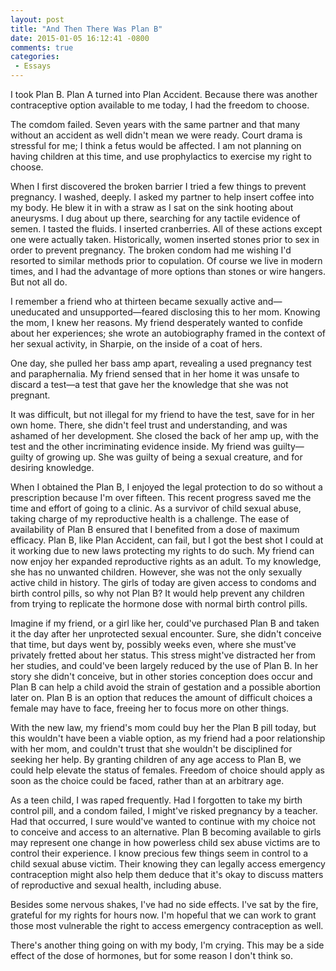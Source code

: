 ```yaml
---
layout: post
title: "And Then There Was Plan B"
date: 2015-01-05 16:12:41 -0800
comments: true
categories:
 - Essays
---
```

I took Plan B. Plan A turned into Plan Accident. Because there was another contraceptive option available to me today, I had the freedom to choose.

The comdom failed. Seven years with the same partner and that many without an accident as well didn't mean we were ready. Court drama is stressful for me; I think a fetus would be affected. I am not planning on having children at this time, and use prophylactics to exercise my right to choose.

When I first discovered the broken barrier I tried a few things to prevent pregnancy. I washed, deeply. I asked my partner to help insert coffee into my body. He blew it in with a straw as I sat on the sink hooting about aneurysms. I dug about up there, searching for any tactile evidence of semen. I tasted the fluids. I inserted cranberries. All of these actions except one were actually taken. Historically, women inserted stones prior to sex in order to prevent pregnancy. The broken condom had me wishing I'd resorted to similar methods prior to copulation. Of course we live in modern times, and I had the advantage of more options than stones or wire hangers. But not all do.

I remember a friend who at thirteen became sexually active and—uneducated and unsupported—feared disclosing this to her mom. Knowing the mom, I knew her reasons. My friend desperately wanted to confide about her experiences; she wrote an autobiography framed in the context of her sexual activity, in Sharpie, on the inside of a coat of hers.

One day, she pulled her bass amp apart, revealing a used pregnancy test and paraphernalia. My friend sensed that in her home it was unsafe to discard a test—a test that gave her the knowledge that she was not pregnant.

It was difficult, but not illegal for my friend to have the test, save for in her own home. There, she didn't feel trust and understanding, and was ashamed of her development. She closed the back of her amp up, with the test and the other incriminating evidence inside. My friend was guilty—guilty of growing up. She was guilty of being a sexual creature, and for desiring knowledge.

When I obtained the Plan B, I enjoyed the legal protection to do so without a prescription because I'm over fifteen. This recent progress saved me the time and effort of going to a clinic. As a survivor of child sexual abuse, taking charge of my reproductive health is a challenge. The ease of availability of Plan B ensured that I benefited from a dose of maximum efficacy. Plan B, like Plan Accident, can fail, but I got the best shot I could at it working due to new laws protecting my rights to do such. My friend can now enjoy her expanded reproductive rights as an adult. To my knowledge, she has no unwanted children. However, she was not the only sexually active child in history. The girls of today are given access to condoms and birth control pills, so why not Plan B? It would help prevent any children from trying to replicate the hormone dose with normal birth control pills.

Imagine if my friend, or a girl like her, could've purchased Plan B and taken it the day after her unprotected sexual encounter. Sure, she didn't conceive that time, but days went by, possibly weeks even, where she must've privately fretted about her status. This stress might've distracted her from her studies, and could've been largely reduced by the use of Plan B. In her story she didn't conceive, but in other stories conception does occur and Plan B can help a child avoid the strain of gestation and a possible abortion later on. Plan B is an option that reduces the amount of difficult choices a female may have to face, freeing her to focus more on other things.

With the new law, my friend's mom could buy her the Plan B pill today, but this wouldn't have been a viable option, as my friend had a poor relationship with her mom, and couldn't trust that she wouldn't be disciplined for seeking her help. By granting children of any age access to Plan B, we could help elevate the status of females. Freedom of choice should apply as soon as the choice could be faced, rather than at an arbitrary age.

As a teen child, I was raped frequently. Had I forgotten to take my birth control pill, and a condom failed, I might've risked pregnancy by a teacher. Had that occurred, I sure would've wanted to continue with my choice not to conceive and access to an alternative. Plan B becoming available to girls may represent one change in how powerless child sex abuse victims are to control their experience. I know precious few things seem in control to a child sexual abuse victim. Their knowing they can legally access emergency contraception might also help them deduce that it's okay to discuss matters of reproductive and sexual health, including abuse.

Besides some nervous shakes, I've had no side effects. I've sat by the fire, grateful for my rights for hours now. I'm hopeful that we can work to grant those most vulnerable the right to access emergency contraception as well.

There's another thing going on with my body, I'm crying. This may be a side effect of the dose of hormones, but for some reason I don't think so. 
